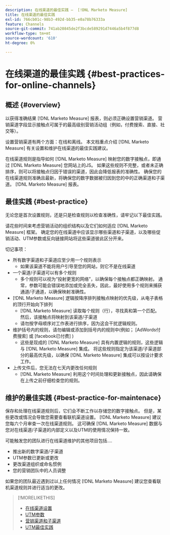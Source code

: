 ```yaml
---
description: 在线渠道的最佳实践 —  [!DNL Marketo Measure]
title: 在线渠道的最佳实践
exl-id: 766cb01c-98b3-492d-bb35-e0a78b76333a
feature: Channels
source-git-commit: 741ab20845de2f3bcde589291d7446a5b4f877d8
workflow-type: tm+mt
source-wordcount: '610'
ht-degree: 0%

---
```


# 在线渠道的最佳实践 {#best-practices-for-online-channels}

## 概述 {#overview}

以获得准确结果 [!DNL Marketo Measure] 报表，则必须正确设置营销渠道。 营销渠道字段显示接触点可属于的最高级别营销活动组（例如，付费搜索、直接、社交等）。

设置营销渠道有两个方面：在线和离线。 本文档重点介绍 [!DNL Marketo Measure] 有关设置和维护在线渠道的最佳实践建议。

在线渠道规则是指导如何 [!DNL Marketo Measure] 映射您的数字接触点，即通过 [!DNL Marketo Measure] 您网站上的JS。 如果这些规则不完整，或者未正确排序，则可以将接触点归因于错误的渠道，因此会降低报表的准确性。 确保您的在线渠道规则准确且最新，将确保您的数字数据被归因到您的中的正确渠道和子渠道。 [!DNL Marketo Measure] 报表。

## 最佳实践 {#best-practice}

无论您是首次设置规则，还是只是检查规则以检查准确性，请牢记以下最佳实践。

请花些时间来考虑营销活动的组织结构以及它们如何适应 [!DNL Marketo Measure] 框架。 确定您的在线渠道中应该显示哪些渠道和子渠道，以及哪些促销活动、UTM参数或反向链接网站将这些渠道彼此区分开来。

切记事项：

* 所有数字渠道和子渠道应至少用一个规则表示
   * 如果该渠道不能将用户引导至您的网站，则它不是在线渠道
* 一个渠道/子渠道可以有多个规则
   * 多个规则可以视为“投射更宽的网络”，以确保每个接触点都正确映射。 通常，参数可能会错误地添加或完全丢失，因此，最好使用多个规则来捕获通道/子通道，以确保映射准确性。
* [!DNL Marketo Measure] 逻辑按降序排列接触点映射的优先级，从电子表格的顶行开始向下排列
   * [!DNL Marketo Measure] 读取每个规则（行），寻找真和第一个匹配。 然后，该接触点将映射到该渠道/子渠道
   * 请勿按字母顺序对工作表进行排序，因为这会干扰逻辑规则。
* 维护括号内的规则，请勿编辑或添加到括号内的规则中(例如； [AdWords付费搜索] 或 [facebook已付费] )
   * 这些是现成的 [!DNL Marketo Measure] 具有内置逻辑的规则，这些逻辑与 [!DNL Marketo Measure] 集成。 将这些规则指定为该渠道/子渠道部分的最高优先级，以确保 [!DNL Marketo Measure] 集成可以按设计要求工作。
* 上传文件后，您无法在七天内更改任何规则
   * [!DNL Marketo Measure] 利用这个时间处理和更新接触点，因此请确保在上传之前仔细检查您的规则。

## 维护的最佳实践 {#best-practice-for-maintenace}

保存和处理在线渠道规则后，它们会不断工作以存储您的数字接触点。 但是，某些更改或情况会导致您需要查看联机渠道设置。 [!DNL Marketo Measure] 建议您每六个月审查一次在线渠道规则。 这可确保 [!DNL Marketo Measure] 数据与您对在线渠道/子渠道的内部定义以及UTM的使用情况保持一致。

可能触发您的团队进行在线渠道维护的其他项目包括....

* 推出新的数字渠道/子渠道
* UTM参数已更新或更改
* 更改渠道组织或命名惯例
* 您的营销团队中的人员调整

如果您的团队最近遇到过以上任何情况 [!DNL Marketo Measure] 建议您查看联机渠道规则并进行适当的更改。

>[!MORELIKETHIS]
>
>* [在线渠道设置](/help/channel-tracking-and-setup/online-channels/online-custom-channel-setup.md)
>* [UTM参数](/help/channel-tracking-and-setup/online-channels/utm-parameters.md)
>* [营销渠道和子渠道](/help/channel-tracking-and-setup/online-channels/marketing-channels-and-subchannels.md)
>* [UTM最佳实践](/help/channel-tracking-and-setup/online-channels/best-practices-for-setting-up-utm-parameters.md)
